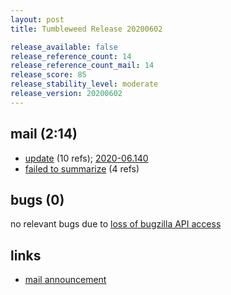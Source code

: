 ```yaml
---
layout: post
title: Tumbleweed Release 20200602

release_available: false
release_reference_count: 14
release_reference_count_mail: 14
release_score: 85
release_stability_level: moderate
release_version: 20200602
---
```


## mail (2:14)

- [update](https://lists.opensuse.org/opensuse-factory/2020-06/msg00061.html) (10 refs); [2020-06.140](https://lists.opensuse.org/opensuse-factory/2020-06/msg00140.html)
- [failed to summarize](https://lists.opensuse.org/opensuse-factory/2020-06/msg00079.html) (4 refs)

## bugs (0)

<!--more-->

no relevant bugs due to [loss of bugzilla API access](https://bugzilla.opensuse.org/show_bug.cgi?id=1157722)



## links

- [mail announcement](https://lists.opensuse.org/opensuse-factory/2020-06/msg00020.html)
